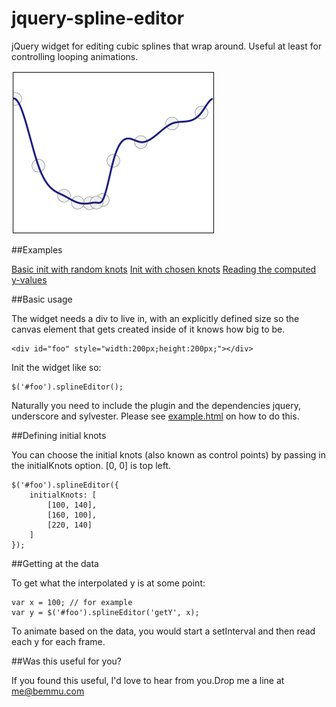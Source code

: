 jquery-spline-editor
====================

jQuery widget for editing cubic splines that wrap around. Useful at least for controlling looping animations.

![spline editor widget](https://github.com/Bemmu/jquery-spline-editor/raw/master/screenshot.png)

##Examples

[Basic init with random knots](http://www.bemmu.com/jquery-spline-editor/example.html)
[Init with chosen knots](http://www.bemmu.com/jquery-spline-editor/example2.html)
[Reading the computed y-values](http://www.bemmu.com/jquery-spline-editor/example3.html)

##Basic usage

The widget needs a div to live in, with an explicitly defined size so the canvas element that gets created inside of it knows how big to be.

    <div id="foo" style="width:200px;height:200px;"></div>

Init the widget like so:

    $('#foo').splineEditor();

Naturally you need to include the plugin and the dependencies jquery, underscore and sylvester. Please see [example.html](https://github.com/Bemmu/jquery-spline-editor/blob/master/example.html) on how to do this.

##Defining initial knots

You can choose the initial knots (also known as control points) by passing in the initialKnots option. [0, 0] is top left.

	$('#foo').splineEditor({
		initialKnots: [
			[100, 140],
			[160, 100],
			[220, 140]
		]
	});

##Getting at the data

To get what the interpolated y is at some point:

	var x = 100; // for example
	var y = $('#foo').splineEditor('getY', x);

To animate based on the data, you would start a setInterval and then read each y for each frame.

##Was this useful for you?

If you found this useful, I'd love to hear from you.Drop me a line at me@bemmu.com
